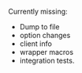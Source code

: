 Currently missing:

- Dump to file
- option changes
- client info
- wrapper macros
- integration tests.
